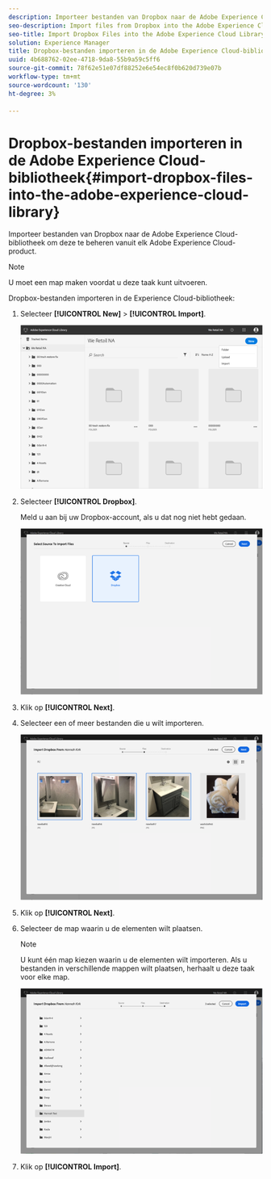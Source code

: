 ```yaml
---
description: Importeer bestanden van Dropbox naar de Adobe Experience Cloud-bibliotheek om deze te beheren vanuit elk Adobe Experience Cloud-product.
seo-description: Import files from Dropbox into the Adobe Experience Cloud Library to manage them from any Adobe Experience Cloud product.
seo-title: Import Dropbox Files into the Adobe Experience Cloud Library
solution: Experience Manager
title: Dropbox-bestanden importeren in de Adobe Experience Cloud-bibliotheek
uuid: 4b688762-02ee-4718-9da8-55b9a59c5ff6
source-git-commit: 78f62e51e07df88252e6e54ec8f0b620d739e07b
workflow-type: tm+mt
source-wordcount: '130'
ht-degree: 3%

---
```



# Dropbox-bestanden importeren in de Adobe Experience Cloud-bibliotheek{#import-dropbox-files-into-the-adobe-experience-cloud-library}

Importeer bestanden van Dropbox naar de Adobe Experience Cloud-bibliotheek om deze te beheren vanuit elk Adobe Experience Cloud-product.

>[!NOTE]
>
>U moet een map maken voordat u deze taak kunt uitvoeren.

Dropbox-bestanden importeren in de Experience Cloud-bibliotheek:

1. Selecteer **[!UICONTROL New]** > **[!UICONTROL Import]**.

   ![](assets/library_new_folder_upload.png)

1. Selecteer **[!UICONTROL Dropbox]**.

   Meld u aan bij uw Dropbox-account, als u dat nog niet hebt gedaan.

   ![](assets/library_import_db.png)

1. Klik op **[!UICONTROL Next]**.
1. Selecteer een of meer bestanden die u wilt importeren.

   ![](assets/library_import_db_files_selected.png)

1. Klik op **[!UICONTROL Next]**.
1. Selecteer de map waarin u de elementen wilt plaatsen.

   >[!NOTE]
   >
   >U kunt één map kiezen waarin u de elementen wilt importeren. Als u bestanden in verschillende mappen wilt plaatsen, herhaalt u deze taak voor elke map.

   ![](assets/library_import_db_folder_select.png)

1. Klik op **[!UICONTROL Import]**.

